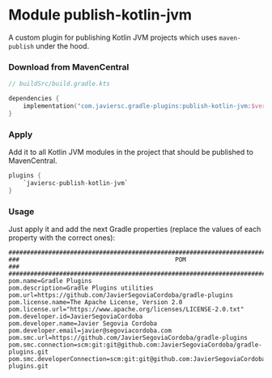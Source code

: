 # Module publish-kotlin-jvm

A custom plugin for publishing Kotlin JVM projects which uses `maven-publish` under the hood.

### Download from MavenCentral

```kotlin
// buildSrc/build.gradle.kts

dependencies {
    implementation("com.javiersc.gradle-plugins:publish-kotlin-jvm:$version")
}
```

### Apply

Add it to all Kotlin JVM modules in the project that should be published to MavenCentral.

```kotlin
plugins {
    `javiersc-publish-kotlin-jvm`
}
```

### Usage

Just apply it and add the next Gradle properties (replace the values of each property with the
correct ones):

```properties
####################################################################################################
###                                           POM                                                ###
####################################################################################################
pom.name=Gradle Plugins
pom.description=Gradle Plugins utilities
pom.url=https://github.com/JavierSegoviaCordoba/gradle-plugins
pom.license.name=The Apache License, Version 2.0
pom.license.url="https://www.apache.org/licenses/LICENSE-2.0.txt"
pom.developer.id=JavierSegoviaCordoba
pom.developer.name=Javier Segovia Cordoba
pom.developer.email=javier@segoviacordoba.com
pom.smc.url=https://github.com/JavierSegoviaCordoba/gradle-plugins
pom.smc.connection=scm:git:git@github.com:JavierSegoviaCordoba/gradle-plugins.git
pom.smc.developerConnection=scm:git:git@github.com:JavierSegoviaCordoba/gradle-plugins.git
```
